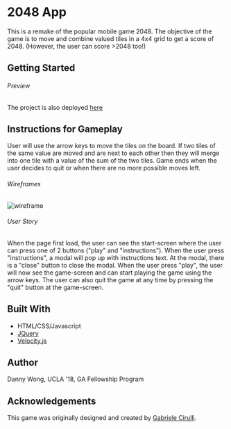 # 2048 App

This is a remake of the popular mobile game 2048. The objective of the game is to move and combine valued tiles in a 4x4 grid to get a score of 
2048. (However, the user can score >2048 too!) 

## Getting Started 
###### Preview
The project is also deployed [here](https://dawong8.github.io/2048/)


## Instructions for Gameplay
User will use the arrow keys to move the tiles on the board. If two tiles of the same value are moved and are next to each other then 
they will merge into one tile with a value of the sum of the two tiles. Game ends when the user decides to quit or when there are no more possible moves left. 

###### Wireframes
![wireframe](https://i.ibb.co/xgyzWRY/Screen-Shot-2019-01-10-at-2-43-37-PM.png)



###### User Story

When the page first load, the user can see the start-screen where the user can press one of 2 buttons ("play" and "instructions"). When the 
user press "instructions", a modal will pop up with instructions text. At the modal, there is a "close" button to close the modal. When the 
user press "play", the user will now see the game-screen and can start playing the game using the arrow keys. The user can also quit the game at any 
time by pressing the "quit" button at the game-screen.
  

## Built With
- HTML/CSS/Javascript
- [JQuery](https://jquery.com/)
- [Velocity.js](http://velocityjs.org/)


## Author 

Danny Wong, UCLA '18, GA Fellowship Program 

## Acknowledgements 

This game was originally designed and created by [Gabriele Cirulli](https://itunes.apple.com/us/app/2048-by-gabriele-cirulli/id868076805). 


